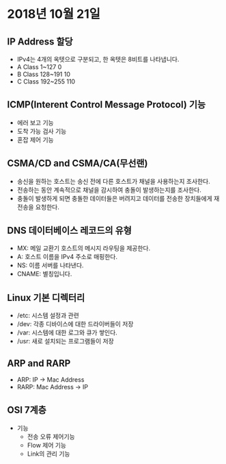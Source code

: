 # 2018년 10월 21일

## IP Address 할당

- IPv4는 4개의 옥텟으로 구분되고, 한 옥텟은 8비트를 나타냅니다.
- A Class 1~127 0
- B Class 128~191 10
- C Class 192~255 110

## ICMP(Interent Control Message Protocol) 기능

- 에러 보고 기능
- 도착 가능 검사 기능
- 혼잡 제어 기능

## CSMA/CD and CSMA/CA(무선랜)

- 송신을 원하는 호스트는 송신 전에 다른 호스트가 채널을 사용하는지 조사한다.
- 전송하는 동안 계속적으로 채널을 감시하여 충돌이 발생하는지를 조사한다.
- 충돌이 발생하게 되면 충돌한 데이터들은 버려지고 데이터를 전송한 장치들에게 재전송을 요청한다.

## DNS 데이터베이스 레코드의 유형

- MX: 메일 교환기 호스트의 메시지 라우팅을 제공한다.
- A: 호스트 이름을 IPv4 주소로 매핑한다.
- NS: 이름 서버를 나타낸다.
- CNAME: 별칭입니다.

## Linux 기본 디렉터리

- /etc: 시스템 설정과 관련
- /dev: 각종 디바이스에 대한 드라이버들이 저장
- /var: 시스템에 대한 로그와 큐가 쌓인다.
- /usr: 새로 설치되는 프로그램들이 저장

## ARP and RARP

- ARP: IP -> Mac Address
- RARP: Mac Address -> IP

## OSI 7계층

- 기능
  - 전송 오류 제어기능
  - Flow 제어 기능
  - Link의 관리 기능
